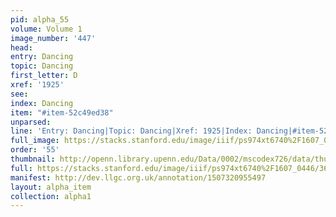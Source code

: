 ```yaml
---
pid: alpha_55
volume: Volume 1
image_number: '447'
head: 
entry: Dancing
topic: Dancing
first_letter: D
xref: '1925'
see: 
index: Dancing
item: "#item-52c49ed38"
unparsed: 
line: 'Entry: Dancing|Topic: Dancing|Xref: 1925|Index: Dancing|#item-52c49ed38|'
full_image: https://stacks.stanford.edu/image/iiif/ps974xt6740%2F1607_0446/full/full/0/default.jpg
order: '55'
thumbnail: http://openn.library.upenn.edu/Data/0002/mscodex726/data/thumb/1607_0446_thumb.jpg
full: https://stacks.stanford.edu/image/iiif/ps974xt6740%2F1607_0446/365,2395,3039,401/full/0/default.jpg
manifest: http://dev.llgc.org.uk/annotation/1507320955497
layout: alpha_item
collection: alpha1
---
```

